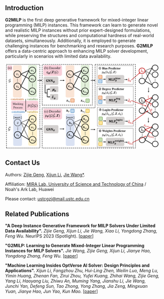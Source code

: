 ## Introduction
**G2MILP** is the first deep generative framework for mixed-integer linear programming (MILP) instances.
This framework can learn to generate novel and realistic MILP instances without prior expert-designed formulations, while preserving the structures and computational hardness of real-world datasets, simultaneously.
Additionally, it is employed to generate challenging instances for benchmarking and research purposes.
**G2MILP** offers a data-centric approach to enhancing MILP solver development, particularly in scenarios with limited data availability.

![model architecture](./model.png#pic_center)

## Contact Us
Authors:
[Zijie Geng](https://miralab.ai/people/zijie-geng/), [Xijun Li](https://xijunlee.github.io/), [Jie Wang\*](https://miralab.ai/people/jie-wang/).

Affiliation:
[MIRA Lab, University of Science and Technology of China](https://miralab.ai) / Noah's Ark Lab, Huawei

Please contact: ustcgzj@mail.ustc.edu.cn

## Related Publications
**"A Deep Instance Generative Framework for MILP Solvers Under Limited Data Availability".** *Zijie Geng, Xijun Li, Jie Wang, Xiao Li, Yongdong Zhang, Feng Wu.* NeurIPS 2023 (Spotlight). [[paper](https://openreview.net/pdf?id=AiEipk1X0c)]

**"G2MILP: Learning to Generate Mixed-Integer Linear Programming Instances for MILP Solvers".** *Jie Wang, Zijie Geng, Xijun Li, Jianye Hao, Yongdong Zhang, Feng Wu.* [[paper](https://www.techrxiv.org/doi/full/10.36227/techrxiv.24566554.v1)]

**"Machine Learning Insides OptVerse AI Solver: Design Principles and Applications".** *Xijun Li, Fangzhou Zhu, Hui-Ling Zhen, Weilin Luo, Meng Lu, Yimin Huang, Zhenan Fan, Zirui Zhou, Yufei Kuang, Zhihai Wang, Zijie Geng, Yang Li, Haoyang Liu, Zhiwu An, Muming Yang, Jianshu Li, Jie Wang, Junchi Yan, Defeng Sun, Tao Zhong, Yong Zhang, Jia Zeng, Mingxuan Yuan, Jianye Hao, Jun Yao, Kun Mao.* [[paper](https://arxiv.org/html/2401.05960v2)]